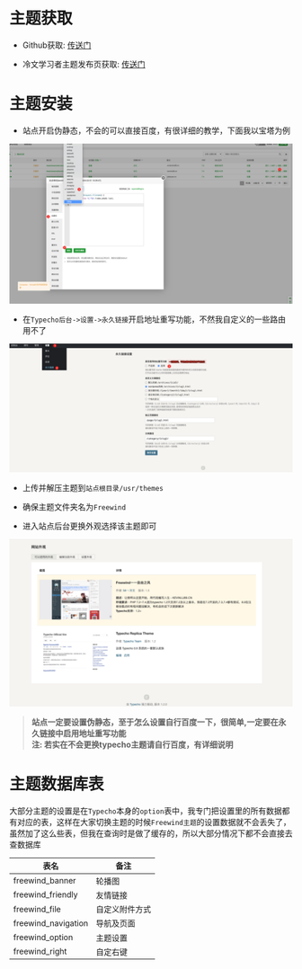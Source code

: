 # 主题获取
- Github获取: [传送门]()

- 冷文学习者主题发布页获取: [传送门](https://kevinlu98.cn/archives/27.html)

# 主题安装


- 站点开启伪静态，不会的可以直接百度，有很详细的教学，下面我以宝塔为例


![2.png](2.png)


- 在`Typecho后台->设置->永久链接`开启地址重写功能，不然我自定义的一些路由用不了

![3.png](3.png)


- 上传并解压主题到`站点根目录/usr/themes`

- 确保主题文件夹名为`Freewind`

- 进入站点后台更换外观选择该主题即可

![1.png](1.png)

>**站点一定要设置伪静态，至于怎么设置自行百度一下，很简单,一定要在永久链接中启用地址重写功能**<br>**注: 若实在不会更换typecho主题请自行百度，有详细说明**

# 主题数据库表

大部分主题的设置是在`Typecho`本身的`option`表中，我专门把设置里的所有数据都有对应的表，这样在大家切换主题的时候`Freewind主题`的设置数据就不会丢失了，虽然加了这么些表，但我在查询时是做了缓存的，所以大部分情况下都不会直接去查数据库

|   表名| 备注  |
| ------------ | ------------ |
|freewind_banner  | 轮播图   |
|freewind_friendly | 友情链接  |
|freewind_file | 自定义附件方式  |
|freewind_navigation|导航及页面|
|freewind_option|主题设置|
|freewind_right|自定右键|